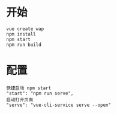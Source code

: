 # 开始
    vue create wap
    npm install
    npm start
    npm run build

# 配置
    快捷启动 npm start 
    "start": "npm run serve",
    启动打开页面 
    "serve": "vue-cli-service serve --open" 


